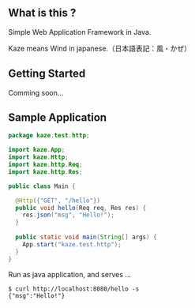 ## What is this ?
Simple Web Application Framework in Java.

Kaze means Wind in japanese.（日本語表記：風・かぜ）


## Getting Started
Comming soon...


## Sample Application

```java
package kaze.test.http;

import kaze.App;
import kaze.Http;
import kaze.http.Req;
import kaze.http.Res;

public class Main {

  @Http({"GET", "/hello"})
  public void hello(Req req, Res res) {
    res.json("msg", "Hello!");
  }
  
  public static void main(String[] args) {
    App.start("kaze.test.http");
  }
}
```

Run as java application, and serves ...

```
$ curl http://localhost:8080/hello -s
{"msg":"Hello!"}
```

